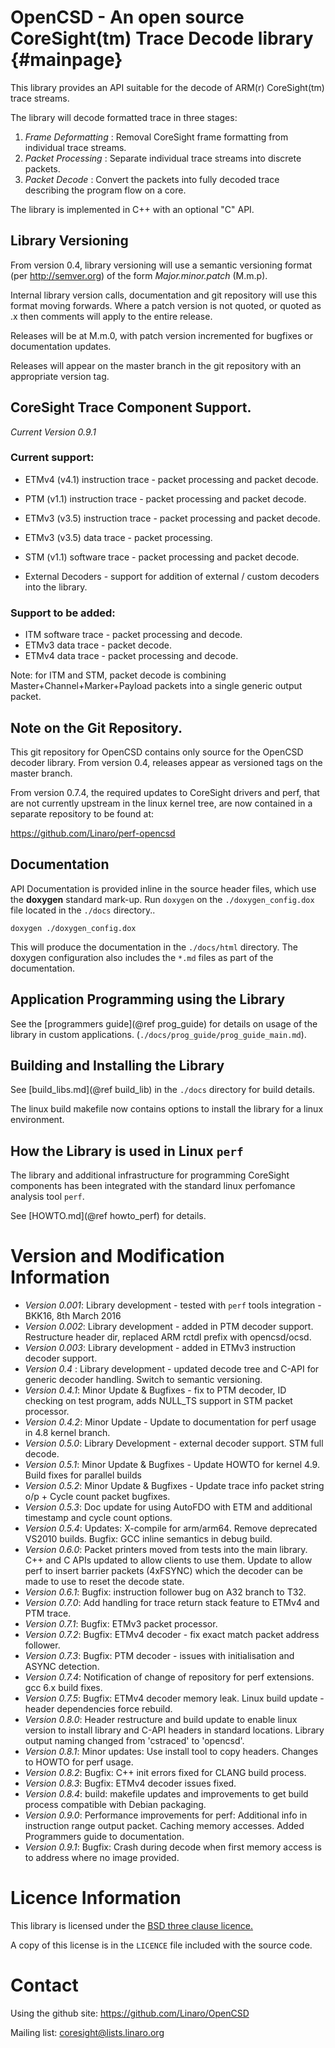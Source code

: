 OpenCSD - An open source CoreSight(tm) Trace Decode library        {#mainpage}
===========================================================

This library provides an API suitable for the decode of ARM(r) CoreSight(tm) trace streams.

The library will decode formatted trace in three stages:

1. *Frame Deformatting* : Removal CoreSight frame formatting from individual trace streams.
2. *Packet Processing*  : Separate individual trace streams into discrete packets.
3. *Packet Decode*      : Convert the packets into fully decoded trace describing the program flow on a core.

The library is implemented in C++ with an optional "C" API.

Library Versioning
------------------

From version 0.4, library versioning will use a semantic versioning format
(per http://semver.org) of the form _Major.minor.patch_ (M.m.p).

Internal library version calls, documentation and git repository will use this format moving forwards.
Where a patch version is not quoted, or quoted as .x then comments will apply to the entire release.

Releases will be at M.m.0, with patch version incremented for bugfixes or documentation updates.

Releases will appear on the master branch in the git repository with an appropriate version tag.

CoreSight Trace Component Support.
----------------------------------

_Current Version 0.9.1_

### Current support:

- ETMv4 (v4.1) instruction trace - packet processing and packet decode.
- PTM   (v1.1) instruction trace - packet processing and packet decode.
- ETMv3 (v3.5) instruction trace - packet processing and packet decode.
- ETMv3 (v3.5) data trace - packet processing.
- STM   (v1.1) software trace - packet processing and packet decode.

- External Decoders - support for addition of external / custom decoders into the library.

### Support to be added:

- ITM software trace - packet processing and decode.
- ETMv3 data trace - packet decode.
- ETMv4 data trace - packet processing and decode.

Note: for ITM and STM, packet decode is combining Master+Channel+Marker+Payload packets into a single generic
output packet.


Note on the Git Repository.
---------------------------

This git repository for OpenCSD contains only source for the OpenCSD decoder library.
From version 0.4, releases appear as versioned tags on the master branch.

From version 0.7.4, the required updates to CoreSight drivers and perf, that are not
currently upstream in the linux kernel tree, are now contained in a separate
repository to be found at:

https://github.com/Linaro/perf-opencsd


Documentation
-------------

API Documentation is provided inline in the source header files, which use the __doxygen__ standard mark-up.
Run `doxygen` on the `./doxygen_config.dox` file located in the `./docs` directory..

    doxygen ./doxygen_config.dox

This will produce the documentation in the `./docs/html` directory. The doxygen configuration also includes
the `*.md` files as part of the documentation.

Application Programming using the Library
-----------------------------------------

See the [programmers guide](@ref prog_guide) for details on usage of the library in custom applications.
(`./docs/prog_guide/prog_guide_main.md`).


Building and Installing the Library
-----------------------------------

See [build_libs.md](@ref build_lib) in the `./docs` directory for build details.

The linux build makefile now contains options to install the library for a linux environment.


How the Library is used in Linux `perf`
---------------------------------------
The library and additional infrastructure for programming CoreSight components has been integrated 
with the standard linux perfomance analysis tool `perf`.


See [HOWTO.md](@ref howto_perf) for details.


Version and Modification Information
====================================

- _Version 0.001_:  Library development - tested with `perf` tools integration - BKK16, 8th March 2016
- _Version 0.002_:  Library development - added in PTM decoder support. Restructure header dir, replaced ARM rctdl prefix with opencsd/ocsd.
- _Version 0.003_:  Library development - added in ETMv3 instruction decoder support.
- _Version 0.4_  :  Library development - updated decode tree and C-API for generic decoder handling. Switch to semantic versioning.
- _Version 0.4.1_:  Minor Update & Bugfixes - fix to PTM decoder, ID checking on test program, adds NULL_TS support in STM packet processor.
- _Version 0.4.2_:  Minor Update - Update to documentation for perf usage in 4.8 kernel branch.
- _Version 0.5.0_:  Library Development - external decoder support. STM full decode.
- _Version 0.5.1_:  Minor Update & Bugfixes - Update HOWTO for kernel 4.9. Build fixes for parallel builds
- _Version 0.5.2_:  Minor Update & Bugfixes - Update trace info packet string o/p + Cycle count packet bugfixes.
- _Version 0.5.3_:  Doc update for using AutoFDO with ETM and additional timestamp and cycle count options.
- _Version 0.5.4_:  Updates: X-compile for arm/arm64.  Remove deprecated VS2010 builds. Bugfix: GCC inline semantics in debug build. 
- _Version 0.6.0_:  Packet printers moved from tests into the main library. C++ and C APIs updated to allow clients to use them. 
                    Update to allow perf to insert barrier packets (4xFSYNC) which the decoder can be made to use to reset the decode state.
- _Version 0.6.1_:  Bugfix: instruction follower bug on A32 branch to T32.
- _Version 0.7.0_:  Add handling for trace return stack feature to ETMv4 and PTM trace.
- _Version 0.7.1_:  Bugfix: ETMv3 packet processor.
- _Version 0.7.2_:  Bugfix: ETMv4 decoder - fix exact match packet address follower.
- _Version 0.7.3_:  Bugfix: PTM decoder - issues with initialisation and ASYNC detection.
- _Version 0.7.4_:  Notification of change of repository for perf extensions. gcc 6.x build fixes.
- _Version 0.7.5_:  Bugfix: ETMv4 decoder memory leak. Linux build update - header dependencies force rebuild.
- _Version 0.8.0_:  Header restructure and build update to enable linux version to install library and C-API headers in standard locations.
                    Library output naming changed from 'cstraced' to 'opencsd'.
- _Version 0.8.1_:  Minor updates: Use install tool to copy headers. Changes to HOWTO for perf usage.                    
- _Version 0.8.2_:  Bugfix: C++ init errors fixed for CLANG build process.
- _Version 0.8.3_:  Bugfix: ETMv4 decoder issues fixed.
- _Version 0.8.4_:  build: makefile updates and improvements to get build process compatible with Debian packaging.
- _Version 0.9.0_:  Performance improvements for perf: Additional info in instruction range output packet. Caching memory accesses. 
				    Added Programmers guide to documentation.
- _Version 0.9.1_:  Bugfix: Crash during decode when first memory access is to address where no image provided.


Licence Information
===================

This library is licensed under the [BSD three clause licence.](http://directory.fsf.org/wiki/License:BSD_3Clause)

A copy of this license is in the `LICENCE` file included with the source code.

Contact
=======

Using the github site: https://github.com/Linaro/OpenCSD

Mailing list: coresight@lists.linaro.org
